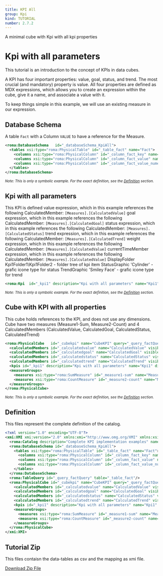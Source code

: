 ```yaml
---
title: KPI All
group: Kpi
kind: TUTORIAL
number: 2.7.2
---
```

A minimal cube with Kpi with all kpi properties


# Kpi with all parameters

This tutorial is an introduction to the concept of KPIs in data cubes.

A KPI has four important properties: value, goal, status, and trend. The most crucial (and mandatory) property is value. All four properties are defined as MDX expressions, which allows you to create an expression within the cube, give it a name, and associate a value with it.

To keep things simple in this example, we will use an existing measure in our expression.


## Database Schema

A table `Fact` with a Column `VALUE` to have a reference for the Measure.


```xml
<roma:DatabaseSchema   id="_databaseSchema_KpiAll">
  <tables xsi:type="roma:PhysicalTable" id="_table_fact" name="Fact">
    <columns xsi:type="roma:PhysicalColumn" id="_column_fact_key" name="KEY"/>
    <columns xsi:type="roma:PhysicalColumn" id="_column_fact_value" name="VALUE" type="Integer"/>
    <columns xsi:type="roma:PhysicalColumn" id="_column_fact_value_numeric" name="VALUE_NUMERIC" type="Integer"/>
  </tables>
</roma:DatabaseSchema>

```
*<small>Note: This is only a symbolic example. For the exact definition, see the [Definition](#definition) section.</small>*
## Kpi with all parameters

This KPI is defined
value             expression, which in this example references the following CalculatedMember: `[Measures].[CalculatedValue]`
goal              expression, which in this example references the following CalculatedMember: `[Measures].[CalculatedGoal]`
status            expression, which in this example references the following CalculatedMember: `[Measures].[CalculatedStatus]`
trend             expression, which in this example references the following CalculatedMember: `[Measures].[CalculatedTrend]`
weight            expression, which in this example references the following CalculatedMember: `[Measures].[CalculatedValue]`
currentTimeMember expression, which in this example references the following CalculatedMember: `[Measures].[CalculatedValue]`
DisplayFolder     Kpi1Folder1\Kpi1Folder2 - folder tree of kpi item
StatusGraphic     'Cylinder' - grafic icone type for status
TrendGraphic      'Smiley Face' - grafic icone type for trend



```xml
<roma:Kpi  id="_kpi1" description="Kpi with all parameters" name="Kpi1" displayFolder="Kpi1Folder1\Kpi1Folder2" associatedMeasureGroupID="Kpi1MeasureGroupID" value="[Measures].[CalculatedValue]" goal="[Measures].[CalculatedGoal]" status="[Measures].[CalculatedStatus]" trend="[Measures].[CalculatedTrend]" weight="[Measures].[CalculatedValue]" trendGraphic="Smiley Face" statusGraphic="Cylinder" currentTimeMember="[Measures].[CalculatedValue]"/>

```
*<small>Note: This is only a symbolic example. For the exact definition, see the [Definition](#definition) section.</small>*
## Cube with KPI with all properties

This cube holds references to the KPI, and does not use any dimensions.
Cube have two measures (Measure1-Sum, Measure2-Count) and 4 CalculatedMembers (CalculatedValue, CalculatedGoal, CalculatedStatus, CalculatedTrend)


```xml
<roma:PhysicalCube   id="_cubekpi" name="CubeKPI" query="_query_factQuery">
  <calculatedMembers id="_calculatedvalue" name="CalculatedValue" visible="false" formula="[Measures].[Measure1-Sum] / [Measures].[Measure2-Count]"/>
  <calculatedMembers id="_calculatedgoal" name="CalculatedGoal" visible="false" formula="[Measures].[Measure1-Sum] / [Measures].[Measure2-Count]"/>
  <calculatedMembers id="_calculatedstatus" name="CalculatedStatus" visible="false" formula="[Measures].[Measure1-Sum] / [Measures].[Measure2-Count]"/>
  <calculatedMembers id="_calculatedtrend" name="CalculatedTrend" visible="false" formula="[Measures].[Measure1-Sum] / [Measures].[Measure2-Count]"/>
  <kpis id="_kpi1" description="Kpi with all parameters" name="Kpi1" displayFolder="Kpi1Folder1\Kpi1Folder2" associatedMeasureGroupID="Kpi1MeasureGroupID" value="[Measures].[CalculatedValue]" goal="[Measures].[CalculatedGoal]" status="[Measures].[CalculatedStatus]" trend="[Measures].[CalculatedTrend]" weight="[Measures].[CalculatedValue]" trendGraphic="Smiley Face" statusGraphic="Cylinder" currentTimeMember="[Measures].[CalculatedValue]"/>
  <measureGroups>
    <measures xsi:type="roma:SumMeasure" id="_measure1-sum" name="Measure1-Sum" column="_column_fact_value"/>
    <measures xsi:type="roma:CountMeasure" id="_measure2-count" name="Measure2-Count" column="_column_fact_value"/>
  </measureGroups>
</roma:PhysicalCube>

```
*<small>Note: This is only a symbolic example. For the exact definition, see the [Definition](#definition) section.</small>*

## Definition

This files represent the complete definition of the catalog.

```xml
<?xml version="1.0" encoding="UTF-8"?>
<xmi:XMI xmi:version="2.0" xmlns:xmi="http://www.omg.org/XMI" xmlns:xsi="http://www.w3.org/2001/XMLSchema-instance" xmlns:roma="https://www.daanse.org/spec/org.eclipse.daanse.rolap.mapping">
  <roma:Catalog description="Complete KPI implementation examples" name="Daanse Tutorial - KPI All" cubes="_cubekpi" dbschemas="_databaseSchema_KpiAll"/>
  <roma:DatabaseSchema id="_databaseSchema_KpiAll">
    <tables xsi:type="roma:PhysicalTable" id="_table_fact" name="Fact">
      <columns xsi:type="roma:PhysicalColumn" id="_column_fact_key" name="KEY"/>
      <columns xsi:type="roma:PhysicalColumn" id="_column_fact_value" name="VALUE" type="Integer"/>
      <columns xsi:type="roma:PhysicalColumn" id="_column_fact_value_numeric" name="VALUE_NUMERIC" type="Integer"/>
    </tables>
  </roma:DatabaseSchema>
  <roma:TableQuery id="_query_factQuery" table="_table_fact"/>
  <roma:PhysicalCube id="_cubekpi" name="CubeKPI" query="_query_factQuery">
    <calculatedMembers id="_calculatedvalue" name="CalculatedValue" visible="false" formula="[Measures].[Measure1-Sum] / [Measures].[Measure2-Count]"/>
    <calculatedMembers id="_calculatedgoal" name="CalculatedGoal" visible="false" formula="[Measures].[Measure1-Sum] / [Measures].[Measure2-Count]"/>
    <calculatedMembers id="_calculatedstatus" name="CalculatedStatus" visible="false" formula="[Measures].[Measure1-Sum] / [Measures].[Measure2-Count]"/>
    <calculatedMembers id="_calculatedtrend" name="CalculatedTrend" visible="false" formula="[Measures].[Measure1-Sum] / [Measures].[Measure2-Count]"/>
    <kpis id="_kpi1" description="Kpi with all parameters" name="Kpi1" displayFolder="Kpi1Folder1\Kpi1Folder2" associatedMeasureGroupID="Kpi1MeasureGroupID" value="[Measures].[CalculatedValue]" goal="[Measures].[CalculatedGoal]" status="[Measures].[CalculatedStatus]" trend="[Measures].[CalculatedTrend]" weight="[Measures].[CalculatedValue]" trendGraphic="Smiley Face" statusGraphic="Cylinder" currentTimeMember="[Measures].[CalculatedValue]"/>
    <measureGroups>
      <measures xsi:type="roma:SumMeasure" id="_measure1-sum" name="Measure1-Sum" column="_column_fact_value"/>
      <measures xsi:type="roma:CountMeasure" id="_measure2-count" name="Measure2-Count" column="_column_fact_value"/>
    </measureGroups>
  </roma:PhysicalCube>
</xmi:XMI>

```



## Tutorial Zip
This files contaisn the data-tables as csv and the mapping as xmi file.

<a href="./zip/tutorial.kpi.all.zip" download>Download Zip File</a>
